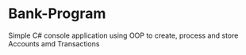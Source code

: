 # Bank-Program
Simple C# console application using OOP to create, process and store Accounts amd Transactions
